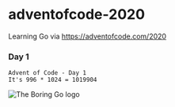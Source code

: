 # adventofcode-2020
Learning Go via https://adventofcode.com/2020

### Day 1
```
Advent of Code - Day 1
It's 996 * 1024 = 1019904
```

![The Boring Go logo](https://blog.golang.org/go-brand/Go-Logo/SVG/Go-Logo_Aqua.svg)
